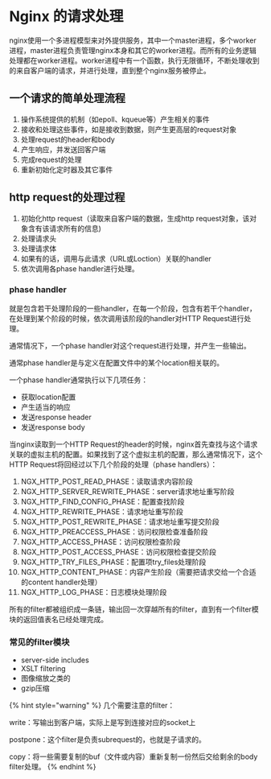 # Nginx 的请求处理

nginx使用一个多进程模型来对外提供服务，其中一个master进程，多个worker进程，master进程负责管理nginx本身和其它的worker进程。而所有的业务逻辑处理都在worker进程。worker进程中有一个函数，执行无限循环，不断处理收到的来自客户端的请求，并进行处理，直到整个nginx服务被停止。

## 一个请求的简单处理流程

1. 操作系统提供的机制（如epoll、kqueue等）产生相关的事件 
2. 接收和处理这些事件，如是接收到数据，则产生更高层的request对象 
3. 处理request的header和body 
4. 产生响应，并发送回客户端 
5. 完成request的处理 
6. 重新初始化定时器及其它事件

## http request的处理过程

1. 初始化http request（读取来自客户端的数据，生成http request对象，该对象含有该请求所有的信息\) 
2. 处理请求头 
3. 处理请求体 
4. 如果有的话，调用与此请求（URL或Loction）关联的handler 
5. 依次调用各phase handler进行处理。

### phase handler

就是包含若干处理阶段的一些handler，在每一个阶段，包含有若干个handler，在处理到某个阶段的时候，依次调用该阶段的handler对HTTP Request进行处理。 

通常情况下，一个phase handler对这个request进行处理，并产生一些输出。 

通常phase handler是与定义在配置文件中的某个location相关联的。 

一个phase handler通常执行以下几项任务： 

* 获取location配置 
* 产生适当的响应 
* 发送response header 
* 发送response body 

当nginx读取到一个HTTP Request的header的时候，nginx首先查找与这个请求关联的虚拟主机的配置。如果找到了这个虚拟主机的配置，那么通常情况下，这个HTTP Request将回经过以下几个阶段的处理（phase handlers）： 

1. NGX\_HTTP\_POST\_READ\_PHASE：读取请求内容阶段 
2. NGX\_HTTP\_SERVER\_REWRITE\_PHASE：server请求地址重写阶段 
3. NGX\_HTTP\_FIND\_CONFIG\_PHASE：配置查找阶段 
4. NGX\_HTTP\_REWRITE\_PHASE：请求地址重写阶段 
5. NGX\_HTTP\_POST\_REWRITE\_PHASE：请求地址重写提交阶段 
6. NGX\_HTTP\_PREACCESS\_PHASE：访问权限检查准备阶段 
7. NGX\_HTTP\_ACCESS\_PHASE：访问权限检查阶段 
8. NGX\_HTTP\_POST\_ACCESS\_PHASE：访问权限检查提交阶段 
9. NGX\_HTTP\_TRY\_FILES\_PHASE：配置项try\_files处理阶段 
10. NGX\_HTTP\_CONTENT\_PHASE：内容产生阶段（需要把请求交给一个合适的content handler处理） 
11. NGX\_HTTP\_LOG\_PHASE：日志模块处理阶段 

所有的filter都被组织成一条链，输出回一次穿越所有的filter，直到有一个filter模块的返回值表名已经处理完成。

### 常见的filter模块

* server-side includes 
* XSLT filtering 
* 图像缩放之类的 
* gzip压缩

{% hint style="warning" %}
几个需要注意的filter：

write：写输出到客户端，实际上是写到连接对应的socket上

postpone：这个filter是负责subrequest的，也就是子请求的。

copy：将一些需要复制的buf（文件或内容）重新复制一份然后交给剩余的body filter处理。
{% endhint %}






